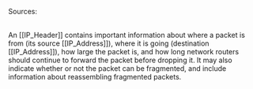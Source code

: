 Sources:

\
An [[IP_Header]] contains important information about where a packet is from (its source [[IP_Address]]), where it is going (destination [[IP_Address]]), how large the packet is, and how long network routers should continue to forward the packet before dropping it. It may also indicate whether or not the packet can be fragmented, and include information about reassembling fragmented packets.

